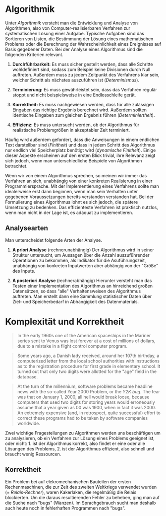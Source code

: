 # Algorithmik

Unter *Algorithmik* versteht man die Entwicklung und Analyse von Algorithmen, also von
Computer-realisierbaren Verfahren zur systematischen Lösung einer Aufgabe. Typische Aufgaben
sind das Sortieren von Listen, die Bestimmung der Lösung eines mathematischen
Problems oder die Berechnung der Wahrscheinlichkeit eines Ereignisses auf Basis gegebener
Daten. Bei der Analyse eines Algorithmus sind die folgenden Kriterien relevant.

1. **Durchführbarkeit:** Es muss sicher gestellt werden, dass alle Schritte wohldefiniert
sind, sodass zum Beispiel keine Divisionen durch Null auftreten. Außerdem muss zu
jedem Zeitpunkt des Verfahrens klar sein, welcher Schritt als nächstes auszuführen
ist (*Determinismus*).

2. **Terminierung:** Es muss gewährleistet sein, dass das Verfahren regulär stoppt und
nicht beispielsweise in eine Endlosschleife gerät.

3. **Korrektheit:** Es muss nachgewiesen werden, dass für alle zulässigen Eingaben das
richtige Ergebnis berechnet wird. Außerdem sollten identische Eingaben zum gleichen
Ergebnis führen (*Determiniertheit*).

4. **Effizienz:** Es muss untersucht werden, ob der Algorithmus für realistische Problemgrößen
in akzeptabler Zeit terminiert.

Häufig wird außerdem gefordert, dass die Anweisungen in einem endlichen Text darstellbar
sind (*Finitheit*) und dass in jedem Schritt des Algorithmus nur endlich viel Speicherplatz
benötigt wird (*dynamische Finitheit*). Einige dieser Aspekte erscheinen auf den ersten Blick
trivial, ihre Relevanz zeigt sich jedoch, wenn man unterschiedliche Beispiele von Algorithmen
betrachtet.

Wenn wir von einem Algorithmus sprechen, so meinen wir immer das Verfahren an sich,
unabhängig von einer konkreten Realisierung in einer Programmiersprache. Mit der Implementierung
eines Verfahrens sollte man idealerweise erst dann beginnen, wenn man sein
Verhalten unter gegebenen Voraussetzungen bereits verstanden verstanden hat. Bei der Formulierung
eines Algorithmus lohnt es sich jedoch, die spätere Umsetzung zu bedenken. Das
effizienteste Verfahren ist praktisch nutzlos, wenn man nicht in der Lage ist, es adäquat zu
implementieren.

## Analysearten

Man unterscheidet folgende Arten der Analyse.
1. **A priori Analyse** (rechnerunabhängig)
Der Algorithmus wird in seiner Struktur untersucht, um Aussagen über die Anzahl auszuführender Operationen zu bekommen, als Indikator für die Asuführungszeit, unabhängig von konkreten Inputwerten aber abhängig von der "Größe" des Inputs.

2. **A posteriori Analyse** (rechnerabhängig)
Hierunter versteht man das Testen einer Implementation des Algorithmus an hinreichend großen
Datensätzen, so dass "alle" Verhaltensweisen des Algorithmus auftreten. Man erstellt dann eine
Sammlung statistischer Daten über Ziel- und Speicherbedarf in Abhängigkeit des Datenmaterials.



# Komplexität und Korrektheit

> In the early 1960s one of the American spaceships in the Mariner series sent to
> Venus was lost forever at a cost of millions of dollars, due to a mistake in a flight
> control computer program.

> Some years ago, a Danish lady received, around her 107th birthday, a computerized letter from the local school authorities with instructions as to the registration
> procedure for first grade in elementary school. It turned out that only two digits
> were allotted for the "age" field in the database.

> At the turn of the millennium, software problems became headline news with the
> so-called Year 2000 Problem, or the *Y2K bug*. The fear was that on January 1,
> 2000, all hell would break loose, because computers that used two digits for
> storing years would erroneously assume that a year given as 00 was 1900, when
> in fact it was 2000. An extremely expensive (and, in retrospect, quite successful)
> effort to correct these programs had to be taken by software companies worldwide.


Zwei wichtige Fragestellungen zu Algorithmen werden uns beschäftigen um zu analysieren, ob ein Verfahren zur Lösung eines Problems geeignet ist, oder nicht: 1. ist der Algorithmus korrekt, also findet er eine oder alle Lösungen des Problems, 2. ist der Algorithmus effizient, also schnell und braucht wenig Ressourcen.

## Korrektheit

Ein Problem bei auf elekromechanischen Bauteilen der ersten Rechenmaschinen, die zur Zeit des zweiten Weltkriegs verwendet wurden (= *Relais-Rechner*), waren Kakerlaken, die regelmäßig die Relais blockierten. Um die daraus resultierenden Fehler zu beheben, ging man auf die Suche nach "bugs" (Wanzen). Im Sprachgebrauch sucht man deshalb auch heute noch in fehlerhaften Programmen nach "bugs".




